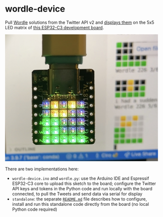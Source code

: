 # wordle-device

Pull [Wordle](https://www.powerlanguage.co.uk/wordle/) solutions from the Twitter API v2 and [displays them](https://twitter.com/ciro/status/1488259161066459142) on the 5x5 LED matrix of [this ESP32-C3 development board](https://www.cnx-software.com/2022/01/07/board-with-25-rgb-leds-is-offered-with-esp32-c3-or-esp32-pico-d4/).

![Wordle Device](wordle-device.jpg)

There are two implementations here:

- `wordle-device.ino` and `wordle.py`: use the Arduino IDE and Espressif ESP32-C3 core to upload this sketch to the board; configure the Twitter API keys and tokens in the Python code and run locally with the board connected, to pull the Tweets and send data via serial for display
- `standalone`: the separate [`README.md`](standalone/README.md) file describes how to configure, install and run this standalone code directly from the board (no local Python code required)
